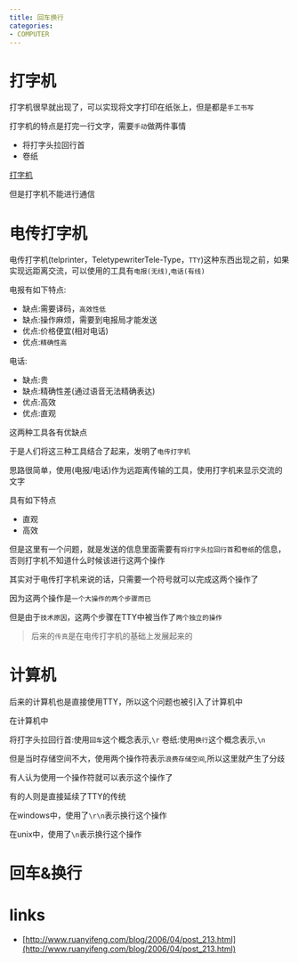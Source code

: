 ```yaml
---
title: 回车换行
categories: 
- COMPUTER
---
```


# 打字机


打字机很早就出现了，可以实现将文字打印在纸张上，但是都是`手工书写`

打字机的特点是打完一行文字，需要`手动`做两件事情

- 将打字头拉回行首
- 卷纸

[打字机](https://www.bilibili.com/video/av22225742/)


但是打字机不能进行通信

# 电传打字机

电传打字机(telprinter，TeletypewriterTele-Type，`TTY`)这种东西出现之前，如果实现远距离交流，可以使用的工具有`电报(无线)`,`电话(有线)`

电报有如下特点:

- 缺点:需要译码，`高效性低`
- 缺点:操作麻烦，需要到电报局才能发送
- 优点:价格便宜(相对电话)
- 优点:`精确性高`

电话:
- 缺点:贵
- 缺点:精确性差(通过语音无法精确表达)
- 优点:高效
- 优点:直观

这两种工具各有优缺点

于是人们将这三种工具结合了起来，发明了`电传打字机`

思路很简单，使用(电报/电话)作为远距离传输的工具，使用打字机来显示交流的文字


具有如下特点

- 直观
- 高效


但是这里有一个问题，就是发送的信息里面需要有`将打字头拉回行首`和`卷纸`的信息，否则打字机不知道什么时候该进行这两个操作

其实对于电传打字机来说的话，只需要一个符号就可以完成这两个操作了

因为这两个操作是`一个大操作的两个步骤而已`

但是由于`技术原因`，这两个步骤在TTY中被当作了`两个独立的操作`

> 后来的`传真`是在电传打字机的基础上发展起来的


# 计算机

后来的计算机也是直接使用TTY，所以这个问题也被引入了计算机中

在计算机中

将打字头拉回行首:使用`回车`这个概念表示,`\r`
卷纸:使用`换行`这个概念表示,`\n`

但是当时存储空间不大，使用两个操作符表示`浪费存储空间`,所以这里就产生了分歧

有人认为使用一个操作符就可以表示这个操作了

有的人则是直接延续了TTY的传统

在windows中，使用了`\r\n`表示换行这个操作

在unix中，使用了`\n`表示换行这个操作




















# 回车&换行



# links
- [http://www.ruanyifeng.com/blog/2006/04/post_213.html](http://www.ruanyifeng.com/blog/2006/04/post_213.html)


